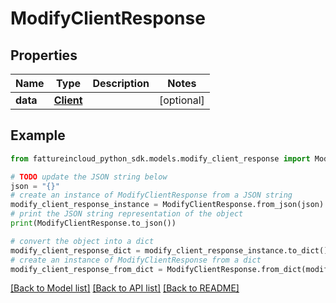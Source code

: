 # ModifyClientResponse


## Properties

Name | Type | Description | Notes
------------ | ------------- | ------------- | -------------
**data** | [**Client**](Client.md) |  | [optional] 

## Example

```python
from fattureincloud_python_sdk.models.modify_client_response import ModifyClientResponse

# TODO update the JSON string below
json = "{}"
# create an instance of ModifyClientResponse from a JSON string
modify_client_response_instance = ModifyClientResponse.from_json(json)
# print the JSON string representation of the object
print(ModifyClientResponse.to_json())

# convert the object into a dict
modify_client_response_dict = modify_client_response_instance.to_dict()
# create an instance of ModifyClientResponse from a dict
modify_client_response_from_dict = ModifyClientResponse.from_dict(modify_client_response_dict)
```
[[Back to Model list]](../README.md#documentation-for-models) [[Back to API list]](../README.md#documentation-for-api-endpoints) [[Back to README]](../README.md)


